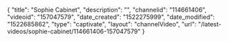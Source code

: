{
    "title": "Sophie Cabinet",
    "description": "",
    "channelid": "114661406",
    "videoid": "157047579",
    "date_created": "1522275999",
    "date_modified": "1522685862",
    "type": "captivate",
    "layout": "channelVideo",
    "url": "\/latest-videos\/sophie-cabinet\/114661406-157047579"
}